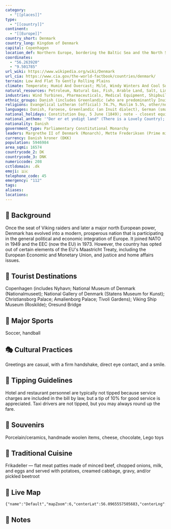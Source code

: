 ```yaml
---
category:
  - "[[places]]"
type:
  - "[[country]]"
continent:
  - "[[Europe]]"
country_short: Denmark
country_long: Kingdom of Denmark
capital: Copenhagen
location_def: Northern Europe, bordering the Baltic Sea and the North Sea, on a peninsula north of Germany (Jutland); also includes several major islands (Sjaelland, Fyn, and Bornholm)
coordinates:
  - "56.263920"
  - "9.501785"
url_wiki: https://www.wikipedia.org/wiki/Denmark
url_cia: https://www.cia.gov/the-world-factbook/countries/denmark/
terrain: Low And Flat To Gently Rolling Plains
climate: Temperate; Humid And Overcast; Mild, Windy Winters And Cool Summers
natural_resources: Petroleum, Natural Gas, Fish, Arable Land, Salt, Limestone, Chalk, Stone, Gravel And Sand
industries: Wind Turbines, Pharmaceuticals, Medical Equipment, Shipbuilding And Refurbishment, Iron, Steel, Nonferrous Metals, Chemicals, Food Processing, Machinery And Transportation Equipment, Textiles And Clothing, Electronics, Construction, Furniture And Other Wood Products
ethnic_groups: Danish (includes Greenlandic (who are predominantly Inuit) and Faroese) 85.6%, Turkish 1.1%, other 13.3% (largest groups are Polish, Syrian, Romanian, German, and Iraqi) (2022 est.)
religions: Evangelical Lutheran (official) 74.7%, Muslim 5.5%, other/none/unspecified (denominations of less than 1% each in descending order of size include Roman Catholic, Jehovah's Witness, Serbian Orthodox Christian, Jewish, Baptist, Buddhist, Church of Jesus Christ, Pentecostal, and nondenominational Christian) 19.8% (2019 est.)
languages: Danish, Faroese, Greenlandic (an Inuit dialect), German (small minority)
national_holidays: Constitution Day, 5 June (1849); note - closest equivalent to a national holiday
national_anthem: '"Der er et yndigt land" (There is a Lovely Country); "Kong Christian" (King Christian)'
nationality: Danish
government_type: Parliamentary Constitutional Monarchy
leaders: Margrethe II of Denmark (Monarch), Mette Frederiksen (Prime minister)
currency: Danish kroner (DKK)
population: 5946984
area_sqmi: 16574
countrycode_2: DK
countrycode_3: DNK
numericcode: 208
cctldomain: .dk
emoji: 🇩🇰
telephone_code: 45
emergency: "112"
tags: 
aliases: 
locations:
---
```

## 🌱 Background
Once the seat of Viking raiders and later a major north European power, Denmark has evolved into a modern, prosperous nation that is participating in the general political and economic integration of Europe. It joined NATO in 1949 and the EEC (now the EU) in 1973. However, the country has opted out of certain elements of the EU's Maastricht Treaty, including the European Economic and Monetary Union, and justice and home affairs issues.

## 📌 Tourist Destinations
Copenhagen (includes Nyhavn; National Museum of Denmark (Nationalmuseet); National Gallery of Denmark (Statens Museum for Kunst); Christiansborg Palace; Amalienborg Palace; Tivoli Gardens); Viking Ship Museum (Roskilde); Oresund Bridge

## 🥇 Major Sports
Soccer, handball

## 🎭 Cultural Practices
Greetings are casual, with a firm handshake, direct eye contact, and a smile.

## 🫰 Tipping Guidelines
Hotel and restaurant personnel are typically not tipped because service charges are included in the bill by law, but a tip of 10% for good service is appreciated. Taxi drivers are not tipped, but you may always round up the fare.

## 🎁 Souvenirs
Porcelain/ceramics, handmade woolen items, cheese, chocolate, Lego toys

## 🍲 Traditional Cuisine
Frikadeller — flat meat patties made of minced beef, chopped onions, milk, and eggs and served with potatoes, creamed cabbage, gravy, and/or pickled beetroot

## 📡 Live Map
```mapview
{"name":"Default","mapZoom":6,"centerLat":56.0965557505683,"centerLng":10.426025390625002,"query":"","chosenMapSource":0}
```

## 📒 Notes

